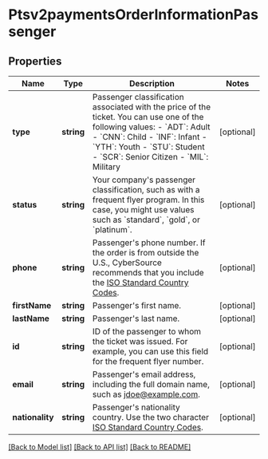 # Ptsv2paymentsOrderInformationPassenger

## Properties
Name | Type | Description | Notes
------------ | ------------- | ------------- | -------------
**type** | **string** | Passenger classification associated with the price of the ticket. You can use one of the following values: - &#x60;ADT&#x60;: Adult - &#x60;CNN&#x60;: Child - &#x60;INF&#x60;: Infant - &#x60;YTH&#x60;: Youth - &#x60;STU&#x60;: Student - &#x60;SCR&#x60;: Senior Citizen - &#x60;MIL&#x60;: Military | [optional] 
**status** | **string** | Your company&#39;s passenger classification, such as with a frequent flyer program. In this case, you might use values such as &#x60;standard&#x60;, &#x60;gold&#x60;, or &#x60;platinum&#x60;. | [optional] 
**phone** | **string** | Passenger&#39;s phone number. If the order is from outside the U.S., CyberSource recommends that you include the [ISO Standard Country Codes](https://developer.cybersource.com/library/documentation/sbc/quickref/countries_alpha_list.pdf). | [optional] 
**firstName** | **string** | Passenger&#39;s first name. | [optional] 
**lastName** | **string** | Passenger&#39;s last name. | [optional] 
**id** | **string** | ID of the passenger to whom the ticket was issued. For example, you can use this field for the frequent flyer number. | [optional] 
**email** | **string** | Passenger&#39;s email address, including the full domain name, such as jdoe@example.com. | [optional] 
**nationality** | **string** | Passenger&#39;s nationality country. Use the two character [ISO Standard Country Codes](https://developer.cybersource.com/library/documentation/sbc/quickref/countries_alpha_list.pdf). | [optional] 

[[Back to Model list]](../README.md#documentation-for-models) [[Back to API list]](../README.md#documentation-for-api-endpoints) [[Back to README]](../README.md)


